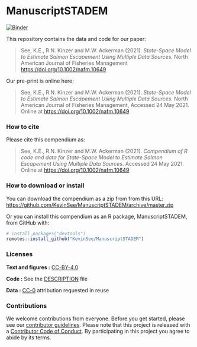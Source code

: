 
<!-- README.md is generated from README.Rmd. Please edit that file -->

# ManuscriptSTADEM

[![Binder](https://mybinder.org/badge_logo.svg)](https://mybinder.org/v2/gh/KevinSee/ManuscriptSTADEM/master?urlpath=rstudio)

This repository contains the data and code for our paper:

> See, K.E., R.N. Kinzer and M.W. Ackerman (2021). *State-Space Model to
> Estimate Salmon Escapement Using Multiple Data Sources*. North
> American Journal of Fisheries Management
> <https://doi.org/10.1002/nafm.10649>

Our pre-print is online here:

> See, K.E., R.N. Kinzer and M.W. Ackerman (2021). *State-Space Model to
> Estimate Salmon Escapement Using Multiple Data Sources*. North
> American Journal of Fisheries Management, Accessed 24 May 2021. Online
> at <https://doi.org/10.1002/nafm.10649>

### How to cite

Please cite this compendium as:

> See, K.E., R.N. Kinzer and M.W. Ackerman (2021). *Compendium of R code
> and data for State-Space Model to Estimate Salmon Escapement Using
> Multiple Data Sources*. Accessed 24 May 2021. Online at
> <https://doi.org/10.1002/nafm.10649>

### How to download or install

You can download the compendium as a zip from from this URL:
<https://github.com/KevinSee/ManuscriptSTADEM/archive/master.zip>

Or you can install this compendium as an R package, ManuscriptSTADEM,
from GitHub with:

``` r
# install.packages("devtools")
remotes::install_github("KevinSee/ManuscriptSTADEM")
```

### Licenses

**Text and figures :**
[CC-BY-4.0](http://creativecommons.org/licenses/by/4.0/)

**Code :** See the [DESCRIPTION](DESCRIPTION) file

**Data :** [CC-0](http://creativecommons.org/publicdomain/zero/1.0/)
attribution requested in reuse

### Contributions

We welcome contributions from everyone. Before you get started, please
see our [contributor guidelines](CONTRIBUTING.md). Please note that this
project is released with a [Contributor Code of Conduct](CONDUCT.md). By
participating in this project you agree to abide by its terms.
